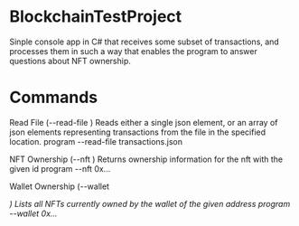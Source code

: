 # BlockchainTestProject

Sinple console app in C# that receives some subset of transactions, and processes them in such a way that enables the program to answer questions about NFT ownership.

# Commands
Read File (--read-file <file>)
Reads either a single json element, or an array of json elements representing
transactions from the file in the specified location.
program --read-file transactions.json

NFT Ownership (--nft <id>)
Returns ownership information for the nft with the given id
program --nft 0x...

Wallet Ownership (--wallet <address>)
Lists all NFTs currently owned by the wallet of the given address
program --wallet 0x...
